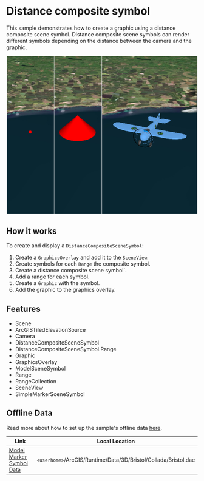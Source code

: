 # Distance composite symbol

This sample demonstrates how to create a graphic using a distance composite scene symbol. Distance composite scene symbols can render different symbols depending on the distance between the camera and the graphic.

![](screenshot.png)

## How it works

To create and display a ```DistanceCompositeSceneSymbol```:

1. Create a ```GraphicsOverlay``` and add it to the ```SceneView```.
2. Create symbols for each ```Range``` the composite symbol.
3. Create a distance composite scene symbol`.
4. Add a range for each symbol.
5. Create a ```Graphic``` with the symbol.
6. Add the graphic to the graphics overlay.

## Features
- Scene
- ArcGISTiledElevationSource
- Camera
- DistanceCompositeSceneSymbol
- DistanceCompositeSceneSymbol.Range
- Graphic
- GraphicsOverlay
- ModelSceneSymbol
- Range
- RangeCollection
- SceneView
- SimpleMarkerSceneSymbol

## Offline Data
Read more about how to set up the sample's offline data [here](http://links.esri.com/ArcGISRuntimeQtSamples).

Link | Local Location
---------|-------|
|[Model Marker Symbol Data](https://www.arcgis.com/home/item.html?id=681d6f7694644709a7c830ec57a2d72b)| `<userhome>`/ArcGIS/Runtime/Data/3D/Bristol/Collada/Bristol.dae |

